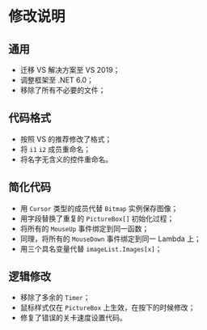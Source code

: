 # 修改说明

## 通用

- 迁移 VS 解决方案至 VS 2019；
- 调整框架至 .NET 6.0；
- 移除了所有不必要的文件；

## 代码格式

- 按照 VS 的推荐修改了格式；
- 将 `i1` `i2` 成员重命名；
- 将名字无含义的控件重命名。

## 简化代码

- 用 `Cursor` 类型的成员代替 `Bitmap` 实例保存图像；
- 用字段替换了重复的 `PictureBox[]` 初始化过程；
- 将所有的 `MouseUp` 事件绑定到同一函数；
- 同理，将所有的 `MouseDown` 事件绑定到同一 Lambda 上；
- 用三个具名变量代替 `imageList.Images[x]`；

## 逻辑修改

- 移除了多余的 `Timer`；
- 鼠标样式仅在 `PictureBox` 上生效，在按下的时候修改；
- 修复了错误的关卡速度设置代码。
